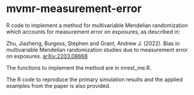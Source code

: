 # mvmr-measurement-error

R code to implement a method for multivariable Mendelian randomization which accounts for measurement error on exposures, as described in:

Zhu, Jiazheng, Burgess, Stephen and Grant, Andrew J. (2022). Bias in multivariable Mendelian randomization studies due to measurement error on exposures. [arXiv:2203.08668](https://arxiv.org/abs/2203.08668)

The functions to implement the method are in mrest_me.R.

The R code to reproduce the primary simulation results and the applied examples from the paper is also provided.
